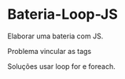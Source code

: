 # Bateria-Loop-JS

Elaborar uma bateria com JS.

Problema vincular as tags <audio> aos botões class .tecla

Soluções usar loop for e foreach.
